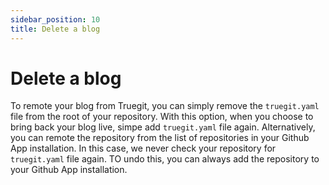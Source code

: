 ```yaml
---
sidebar_position: 10
title: Delete a blog
---
```


# Delete a blog

To remote your blog from Truegit, you can simply remove the `truegit.yaml` file from the root of your repository. With this option, when you choose to bring back your blog live, simpe add `truegit.yaml` file again. Alternatively, you can remote the repository from the list of repositories in your Github App installation. In this case, we never check your repository for `truegit.yaml` file again. TO undo this, you can always add the repository to your Github App installation.
